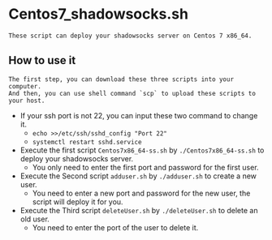# Centos7_shadowsocks.sh

    These script can deploy your shadowsocks server on Centos 7 x86_64.

## How to use it

    The first step, you can download these three scripts into your computer.
    And then, you can use shell command `scp` to upload these scripts to your host.

* If your ssh port is not 22, you can input these two command to change it.
  * `echo >>/etc/ssh/sshd_config "Port 22"`
  * `systemctl restart sshd.service`
* Execute the first script `Centos7x86_64-ss.sh` by `./Centos7x86_64-ss.sh` to deploy your shadowsocks server.
  * You only need to enter the first port and password for the first user.
* Execute the Second script `adduser.sh` by `./adduser.sh` to create a new user.
  * You need to enter a new port and password for the new user, the script will deploy it for you.
* Execute the Third script `deleteUser.sh` by `./deleteUser.sh` to delete an old user.
  * You need to enter the port of the user to delete it.
